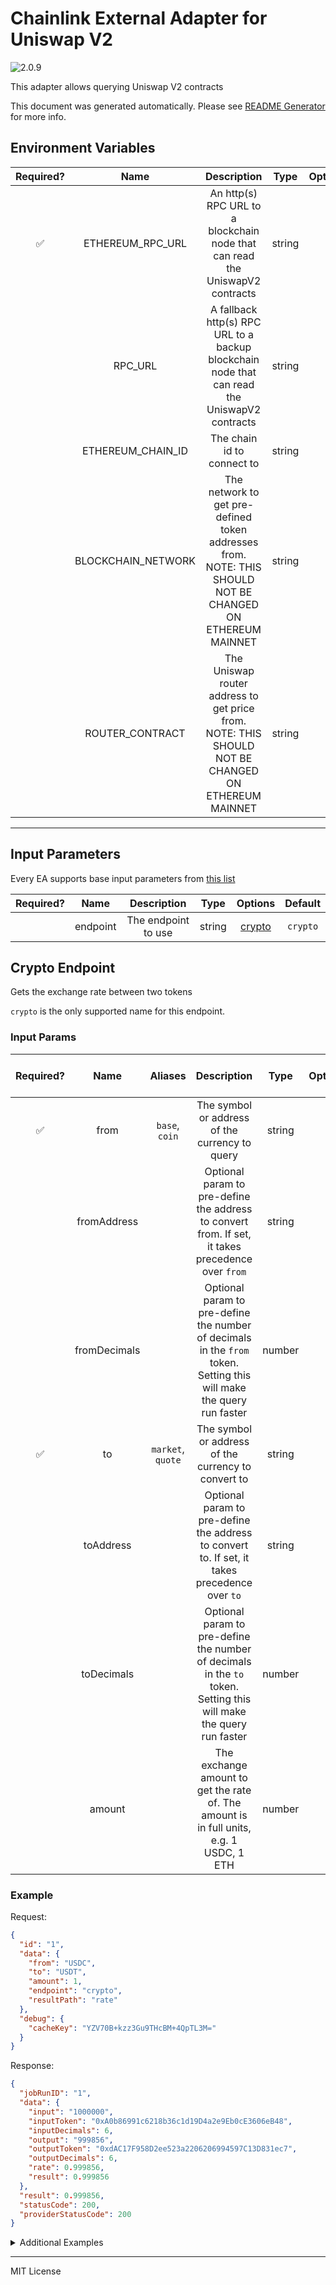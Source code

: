 # Chainlink External Adapter for Uniswap V2

![2.0.9](https://img.shields.io/github/package-json/v/smartcontractkit/external-adapters-js?filename=packages/sources/uniswap-v2/package.json)

This adapter allows querying Uniswap V2 contracts

This document was generated automatically. Please see [README Generator](../../scripts#readme-generator) for more info.

## Environment Variables

| Required? |        Name        |                                                Description                                                |  Type  | Options |                   Default                    |
| :-------: | :----------------: | :-------------------------------------------------------------------------------------------------------: | :----: | :-----: | :------------------------------------------: |
|    ✅     |  ETHEREUM_RPC_URL  |               An http(s) RPC URL to a blockchain node that can read the UniswapV2 contracts               | string |         |                                              |
|           |      RPC_URL       |       A fallback http(s) RPC URL to a backup blockchain node that can read the UniswapV2 contracts        | string |         |                                              |
|           | ETHEREUM_CHAIN_ID  |                                        The chain id to connect to                                         | string |         |                     `1`                      |
|           | BLOCKCHAIN_NETWORK | The network to get pre-defined token addresses from. NOTE: THIS SHOULD NOT BE CHANGED ON ETHEREUM MAINNET | string |         |                  `ethereum`                  |
|           |  ROUTER_CONTRACT   |    The Uniswap router address to get price from. NOTE: THIS SHOULD NOT BE CHANGED ON ETHEREUM MAINNET     | string |         | `0x7a250d5630B4cF539739dF2C5dAcb4c659F2488D` |

---

## Input Parameters

Every EA supports base input parameters from [this list](../../core/bootstrap#base-input-parameters)

| Required? |   Name   |     Description     |  Type  |          Options           | Default  |
| :-------: | :------: | :-----------------: | :----: | :------------------------: | :------: |
|           | endpoint | The endpoint to use | string | [crypto](#crypto-endpoint) | `crypto` |

## Crypto Endpoint

Gets the exchange rate between two tokens

`crypto` is the only supported name for this endpoint.

### Input Params

| Required? |     Name     |      Aliases      |                                                     Description                                                      |  Type  | Options | Default | Depends On | Not Valid With |
| :-------: | :----------: | :---------------: | :------------------------------------------------------------------------------------------------------------------: | :----: | :-----: | :-----: | :--------: | :------------: |
|    ✅     |     from     |  `base`, `coin`   |                                    The symbol or address of the currency to query                                    | string |         |         |            |                |
|           | fromAddress  |                   |          Optional param to pre-define the address to convert from. If set, it takes precedence over `from`           | string |         |         |            |                |
|           | fromDecimals |                   | Optional param to pre-define the number of decimals in the `from` token. Setting this will make the query run faster | number |         |         |            |                |
|    ✅     |      to      | `market`, `quote` |                                 The symbol or address of the currency to convert to                                  | string |         |         |            |                |
|           |  toAddress   |                   |            Optional param to pre-define the address to convert to. If set, it takes precedence over `to`             | string |         |         |            |                |
|           |  toDecimals  |                   |  Optional param to pre-define the number of decimals in the `to` token. Setting this will make the query run faster  | number |         |         |            |                |
|           |    amount    |                   |               The exchange amount to get the rate of. The amount is in full units, e.g. 1 USDC, 1 ETH                | number |         |   `1`   |            |                |

### Example

Request:

```json
{
  "id": "1",
  "data": {
    "from": "USDC",
    "to": "USDT",
    "amount": 1,
    "endpoint": "crypto",
    "resultPath": "rate"
  },
  "debug": {
    "cacheKey": "YZV70B+kzz3Gu9THcBM+4QpTL3M="
  }
}
```

Response:

```json
{
  "jobRunID": "1",
  "data": {
    "input": "1000000",
    "inputToken": "0xA0b86991c6218b36c1d19D4a2e9Eb0cE3606eB48",
    "inputDecimals": 6,
    "output": "999856",
    "outputToken": "0xdAC17F958D2ee523a2206206994597C13D831ec7",
    "outputDecimals": 6,
    "rate": 0.999856,
    "result": 0.999856
  },
  "result": 0.999856,
  "statusCode": 200,
  "providerStatusCode": 200
}
```

<details>
<summary>Additional Examples</summary>

Request:

```json
{
  "id": "1",
  "data": {
    "from": "0xa0b86991c6218b36c1d19d4a2e9eb0ce3606eb48",
    "fromDecimals": 18,
    "to": "0x1f9840a85d5aF5bf1D1762F925BDADdC4201F984",
    "toDecimals": 18,
    "amount": 10,
    "endpoint": "crypto",
    "resultPath": "rate"
  },
  "debug": {
    "cacheKey": "hmzKgkCmu9duLKvBc7VrO8c1qFw="
  }
}
```

Response:

```json
{
  "jobRunID": "1",
  "data": {
    "input": "10000000000000000000",
    "inputToken": "0xa0b86991c6218b36c1d19d4a2e9eb0ce3606eb48",
    "inputDecimals": 18,
    "output": "2108971134647913998340",
    "outputToken": "0x1f9840a85d5aF5bf1D1762F925BDADdC4201F984",
    "outputDecimals": 18,
    "rate": 210.8971134647914,
    "result": 210.8971134647914
  },
  "result": 210.8971134647914,
  "statusCode": 200,
  "providerStatusCode": 200
}
```

</details>

---

MIT License
